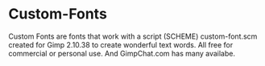 # Custom-Fonts
Custom Fonts are fonts that work with a script (SCHEME) custom-font.scm created for Gimp 2.10.38 to create wonderful text words. All free for commercial or personal use. And GimpChat.com has many availabe.
